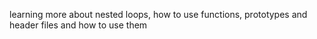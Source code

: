 learning more about nested loops, how to use functions, prototypes and header files and how to use them
